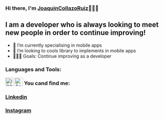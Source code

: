 ### Hi there, I'm [JoaquinCollazoRuiz][website]🙋🏻‍♂️

## I am a developer who is always looking to meet new people in order to continue improving!

- 🔨 I’m currently specialising in mobile apps
- 🔎 I’m looking to cools library to implements in mobile apps
- 👨🏻‍💻 Goals: Continue improving as a developer


### Languages and Tools:

<img align="left" alt="iOS" width="26px" src="https://is3-ssl.mzstatic.com/image/thumb/Purple115/v4/ec/70/a6/ec70a6ff-fbbb-f924-0b05-cfa0028e3269/Xcode-85-220-0-4-2x.png/1200x630bb.png"/>
<img align="left" alt="Android" width="26px" src="https://developer.android.com/static/studio/images/new-studio-logo-1.png"/>

### You cand find me:
### [Linkedin][linkedin]
### [Instagram][instagram]



[website]: https://linkedin.com/in/joaquincollazoruiz
[instagram]: https://instagram.com/joaquincollazoruiz
[linkedin]: https://linkedin.com/in/joaquincollazoruiz
